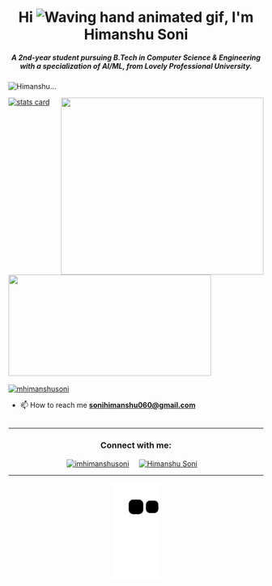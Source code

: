 <h1 align="center">Hi <img src="https://raw.githubusercontent.com/nixin72/nixin72/master/wave.gif" 
         alt="Waving hand animated gif"
         height="45"
         width="45" />, I'm Himanshu Soni</h1>
<h5 align="center">
A 2nd-year student pursuing B.Tech in Computer Science & Engineering with a specialization of AI/ML, from Lovely Professional University. 
</h5>
<p align="left"> <img src="https://komarev.com/ghpvc/?username=imhimanshusoni&label=PROFILE+VIEWS" alt="Himanshu..." /> </p>
<p>
<a align= "center" href="https://github.com/imhimanshusoni">
<img alt= "stats card" height="200px" width="400" src="https://github-readme-streak-stats.herokuapp.com/?user=imhimanshusoni&theme=radical">
<img align="right" height="350" width="400" src="https://cdn.dribbble.com/users/2238041/screenshots/4763918/working.gif" /> </a>
</p>
<img height="200px" width="400" src="https://github-readme-stats.vercel.app/api?username=imhimanshusoni&count_private=true&theme=radical&show_icons=true" />

<p align="left"> <a href="https://twitter.com/mhimanshusoni" target="blank"><img src="https://img.shields.io/twitter/follow/mhimanshusoni?logo=twitter&style=for-the-badge" alt="mhimanshusoni" /></a> </p>

- 📫 How to reach me **sonihimanshu060@gmail.com**
<br><br>
<hr>

<h3 align="center">Connect with me:</h3>
<p align="center">
<a href="https://twitter.com/mhimanshusoni" target="blank"><img align="center" src="https://img.icons8.com/cute-clipart/64/000000/twitter.png" alt="imhimanshusoni" height="50" width="50" /></a> &nbsp;&nbsp;&nbsp;
<a href="https://www.linkedin.com/in/himanshu-soni-17620916a" target="blank"><img align="center" src="https://img.icons8.com/cute-clipart/64/000000/linkedin.png" alt="Himanshu Soni" height="50" width="50" /></a>&nbsp;&nbsp;&nbsp;&nbsp;
</p>

<hr>

<p align="center">
  <img src="https://github.com/imhimanshusoni/imhimanshusoni/raw/output/github-contribution-grid-snake.svg" alt="snake"></center>
</p>
